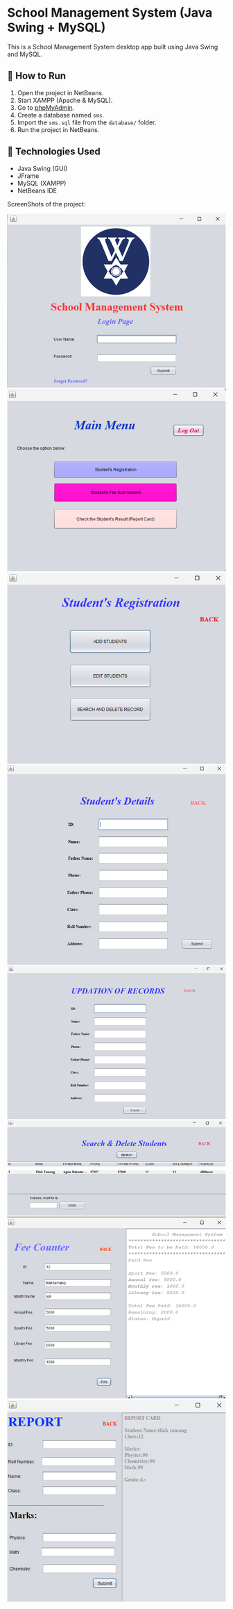 # School Management System (Java Swing + MySQL)

This is a School Management System desktop app built using Java Swing and MySQL.

## 🚀 How to Run

1. Open the project in NetBeans.
2. Start XAMPP (Apache & MySQL).
3. Go to [phpMyAdmin](http://localhost/phpmyadmin).
4. Create a database named `sms`.
5. Import the `sms.sql` file from the `database/` folder.
6. Run the project in NetBeans.

## 📁 Technologies Used
- Java Swing (GUI)
- JFrame
- MySQL (XAMPP)
- NetBeans IDE

ScreenShots of the project:

![image alt](https://github.com/tilaktmg987/School_Management_System_Java/blob/cfd406151529aa8f211afdc8bdb44940606974ff/Screenshot%202025-07-29%20191849.png)
![image alt](https://github.com/tilaktmg987/School_Management_System_Java/blob/cfd406151529aa8f211afdc8bdb44940606974ff/Screenshot%202025-07-29%20191931.png)
![image alt](https://github.com/tilaktmg987/School_Management_System_Java/blob/cfd406151529aa8f211afdc8bdb44940606974ff/Screenshot%202025-07-29%20191945.png)
![image alt](https://github.com/tilaktmg987/School_Management_System_Java/blob/cfd406151529aa8f211afdc8bdb44940606974ff/Screenshot%202025-07-29%20191954.png)
![image alt](https://github.com/tilaktmg987/School_Management_System_Java/blob/cfd406151529aa8f211afdc8bdb44940606974ff/Screenshot%202025-07-29%20192003.png)
![image alt](https://github.com/tilaktmg987/School_Management_System_Java/blob/cfd406151529aa8f211afdc8bdb44940606974ff/Screenshot%202025-07-29%20192015.png)
![image alt](https://github.com/tilaktmg987/School_Management_System_Java/blob/cfd406151529aa8f211afdc8bdb44940606974ff/Screenshot%202025-07-29%20192103.png)
![image alt](https://github.com/tilaktmg987/School_Management_System_Java/blob/cfd406151529aa8f211afdc8bdb44940606974ff/Screenshot%202025-07-29%20192130.png)
